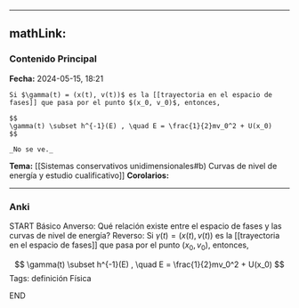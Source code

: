 
---
mathLink:
---
### Contenido Principal

**Fecha:** 2024-05-15, 18:21

```ad-proposition
Si $\gamma(t) = (x(t), v(t))$ es la [[trayectoria en el espacio de fases]] que pasa por el punto $(x_0, v_0)$, entonces,

$$
\gamma(t) \subset h^{-1}(E) , \quad E = \frac{1}{2}mv_0^2 + U(x_0)
$$
```

```ad-proof
_No se ve._
```

**Tema:** [[Sistemas conservativos unidimensionales#b) Curvas de nivel de energía y estudio cualificativo]]
**Corolarios:**

---
### Anki

START
Básico
Anverso: Qué relación existe entre el espacio de fases y las curvas de nivel de energía?
Reverso: Si $\gamma(t) = (x(t), v(t))$ es la [[trayectoria en el espacio de fases]] que pasa por el punto $(x_0, v_0)$, entonces,

$$
\gamma(t) \subset h^{-1}(E) , \quad E = \frac{1}{2}mv_0^2 + U(x_0)
$$
Tags: definición Física
<!--ID: 1718442849521-->
END